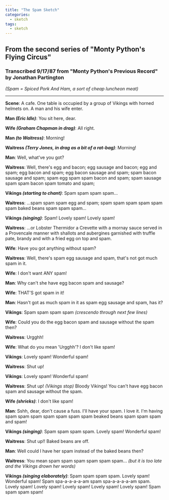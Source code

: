 ```yaml
---
title: "The Spam Sketch"
categories:
  - sketch
tags:
  - sketch
---
```


## From the second series of "Monty Python's Flying Circus"
### Transcribed 9/17/87 from "Monty Python's Previous Record" by Jonathan Partington

_(Spam = Spiced Pork And Ham, a sort of cheap luncheon meat)_

---

**Scene**:	A cafe.  One table is occupied by a group of Vikings with horned helmets on.  A man and his wife enter.
 
**Man _(Eric Idle)_**: You sit here, dear.

**Wife _(Graham Chapman in drag)_**: All right.

**Man _(to Waitress)_**: Morning!

**Waitress _(Terry Jones, in drag as a bit of a rat-bag)_**: Morning!

**Man**:	  Well, what've you got?

**Waitress**: Well, there's egg and bacon; egg sausage and bacon; egg and spam; egg bacon and spam; egg bacon sausage and spam; spam bacon sausage and spam; spam egg spam spam bacon and spam; spam sausage spam spam bacon spam tomato and spam;

**Vikings _(starting to chant)_**: Spam spam spam spam...

**Waitress**: ...spam spam spam egg and spam; spam spam spam spam spam spam baked beans spam spam spam...

**Vikings _(singing)_**:  Spam!  Lovely spam!  Lovely spam!

**Waitress**:  ...or Lobster Thermidor a Crevette with a mornay sauce served in a Provencale manner with shallots and aubergines garnished with truffle pate, brandy and with a fried egg on top and spam.

**Wife**:	  Have you got anything without spam?

**Waitress**: Well, there's spam egg sausage and spam, that's not got much spam in it.

**Wife**:	  I don't want ANY spam!

**Man**:	  Why can't she have egg bacon spam and sausage?

**Wife**:	  THAT'S got spam in it!

**Man**:	  Hasn't got as much spam in it as spam egg sausage and spam, has it?

**Vikings**:  Spam spam spam spam _(crescendo through next few lines)_

**Wife**:	  Could you do the egg bacon spam and sausage without the spam then?

**Waitress**: Urgghh!

**Wife**:	  What do you mean 'Urgghh'? I don't like spam!

**Vikings**:  Lovely spam! Wonderful spam!

**Waitress**: Shut up!

**Vikings**:  Lovely spam! Wonderful spam!

**Waitress**: Shut up!  _(Vikings stop)_ Bloody Vikings!  You can't have egg bacon spam and sausage without the spam.

**Wife _(shrieks)_**: I don't like spam!

**Man**:	  Sshh, dear, don't cause a fuss.  I'll have your spam.  I love it. I'm having spam spam spam spam spam spam spam beaked beans spam spam spam and spam!

**Vikings _(singing)_**:  Spam spam spam spam.  Lovely spam!	Wonderful spam!

**Waitress**: Shut up!! Baked beans are off.

**Man**:	  Well could I have her spam instead of the baked beans then?

**Waitress**: You mean spam spam spam spam spam spam...  _(but it is too late and the Vikings drown her words)_

**Vikings _(singing elaborately)_**:	Spam spam spam spam.  Lovely spam!  Wonderful spam!  Spam spa-a-a-a-a-am spam spa-a-a-a-a-am spam.	Lovely spam! Lovely spam!	Lovely spam!  Lovely spam!  Lovely spam!  Spam spam spam spam!